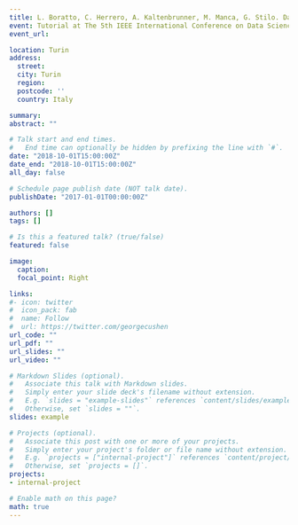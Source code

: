 ```yaml
---
title: L. Boratto, C. Herrero, A. Kaltenbrunner, M. Manca, G. Stilo. Data Sources and Techniques to Mine Human Mobility Patterns. 
event: Tutorial at The 5th IEEE International Conference on Data Science and Advanced Analytics (DSAA).   
event_url: 

location: Turin
address:
  street: 
  city: Turin
  region: 
  postcode: ''
  country: Italy

summary: 
abstract: ""

# Talk start and end times.
#   End time can optionally be hidden by prefixing the line with `#`.
date: "2018-10-01T15:00:00Z"
date_end: "2018-10-01T15:00:00Z"
all_day: false

# Schedule page publish date (NOT talk date).
publishDate: "2017-01-01T00:00:00Z"

authors: []
tags: []

# Is this a featured talk? (true/false)
featured: false

image:
  caption: 
  focal_point: Right

links:
#- icon: twitter
#  icon_pack: fab
#  name: Follow
#  url: https://twitter.com/georgecushen
url_code: ""
url_pdf: ""
url_slides: ""
url_video: ""

# Markdown Slides (optional).
#   Associate this talk with Markdown slides.
#   Simply enter your slide deck's filename without extension.
#   E.g. `slides = "example-slides"` references `content/slides/example-slides.md`.
#   Otherwise, set `slides = ""`.
slides: example

# Projects (optional).
#   Associate this post with one or more of your projects.
#   Simply enter your project's folder or file name without extension.
#   E.g. `projects = ["internal-project"]` references `content/project/deep-learning/index.md`.
#   Otherwise, set `projects = []`.
projects:
- internal-project

# Enable math on this page?
math: true
---
```


